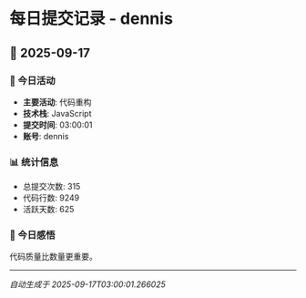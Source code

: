# 每日提交记录 - dennis

## 📅 2025-09-17

### 🎯 今日活动
- **主要活动**: 代码重构
- **技术栈**: JavaScript
- **提交时间**: 03:00:01
- **账号**: dennis

### 📊 统计信息
- 总提交次数: 315
- 代码行数: 9249
- 活跃天数: 625

### 💭 今日感悟
代码质量比数量更重要。

---
*自动生成于 2025-09-17T03:00:01.266025*

